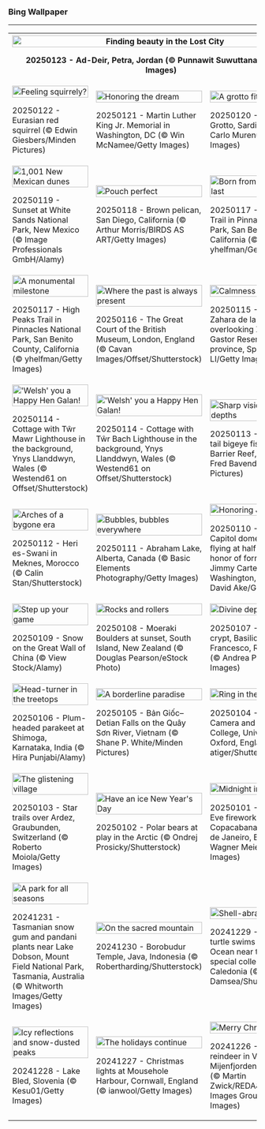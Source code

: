 <h3>
 Bing Wallpaper
</h3>
<hr/>
<table>
<tr>
<th colspan="3">
<img alt="Finding beauty in the Lost City" src="https://www.bing.com/th?id=OHR.PetraMonastery_EN-US1834130511_UHD.jpg&amp;rf=LaDigue_UHD.jpg&amp;pid=hp&amp;w=3840&amp;h=2160&amp;rs=1&amp;c=4" width="100%"/><p>20250123 - Ad-Deir, Petra, Jordan (© Punnawit Suwuttananun/Getty Images)</p></th>
</tr>
<tr>
<td><img alt="Feeling squirrely?" src="https://www.bing.com/th?id=OHR.DutchSquirrel_EN-US1600993769_UHD.jpg&amp;rf=LaDigue_UHD.jpg&amp;pid=hp&amp;w=3840&amp;h=2160&amp;rs=1&amp;c=4" width="100%"/><p>20250122 - Eurasian red squirrel (© Edwin Giesbers/Minden Pictures)</p></td>
<td><img alt="Honoring the dream" src="https://www.bing.com/th?id=OHR.KingMemorial_EN-US1319830882_UHD.jpg&amp;rf=LaDigue_UHD.jpg&amp;pid=hp&amp;w=3840&amp;h=2160&amp;rs=1&amp;c=4" width="100%"/><p>20250121 - Martin Luther King Jr. Memorial in Washington, DC (© Win McNamee/Getty Images)</p></td>
<td><img alt="A grotto fit for a god" src="https://www.bing.com/th?id=OHR.NeptunesGrotto_EN-US1020342235_UHD.jpg&amp;rf=LaDigue_UHD.jpg&amp;pid=hp&amp;w=3840&amp;h=2160&amp;rs=1&amp;c=4" width="100%"/><p>20250120 - Neptune's Grotto, Sardinia, Italy (© Carlo Murenu/Getty Images)</p></td>
</tr>
<tr>
<td><img alt="1,001 New Mexican dunes" src="https://www.bing.com/th?id=OHR.WhiteSandsNP_EN-US0745183236_UHD.jpg&amp;rf=LaDigue_UHD.jpg&amp;pid=hp&amp;w=3840&amp;h=2160&amp;rs=1&amp;c=4" width="100%"/><p>20250119 - Sunset at White Sands National Park, New Mexico (© Image Professionals GmbH/Alamy)</p></td>
<td><img alt="Pouch perfect" src="https://www.bing.com/th?id=OHR.PelicanPortrait_EN-US0510978735_UHD.jpg&amp;rf=LaDigue_UHD.jpg&amp;pid=hp&amp;w=3840&amp;h=2160&amp;rs=1&amp;c=4" width="100%"/><p>20250118 - Brown pelican, San Diego, California (© Arthur Morris/BIRDS AS ART/Getty Images)</p></td>
<td><img alt="Born from fire, built to last" src="https://www.bing.com/th?id=OHR.PinnaclesPeaks_EN-US0267834225_UHD.jpg&amp;rf=LaDigue_UHD.jpg&amp;pid=hp&amp;w=3840&amp;h=2160&amp;rs=1&amp;c=4" width="100%"/><p>20250117 - High Peaks Trail in Pinnacles National Park, San Benito County, California (© yhelfman/Getty Images)</p></td>
</tr>
<tr>
<td><img alt="A monumental milestone" src="https://www.bing.com/th?id=OHR.PinnaclesPeaks_EN-US6350520288_UHD.jpg&amp;rf=LaDigue_UHD.jpg&amp;pid=hp&amp;w=3840&amp;h=2160&amp;rs=1&amp;c=4" width="100%"/><p>20250117 - High Peaks Trail in Pinnacles National Park, San Benito County, California (© yhelfman/Getty Images)</p></td>
<td><img alt="Where the past is always present" src="https://www.bing.com/th?id=OHR.MuseumCourt_EN-US0003531841_UHD.jpg&amp;rf=LaDigue_UHD.jpg&amp;pid=hp&amp;w=3840&amp;h=2160&amp;rs=1&amp;c=4" width="100%"/><p>20250116 - The Great Court of the British Museum, London, England (© Cavan Images/Offset/Shutterstock)</p></td>
<td><img alt="Calmness overload" src="https://www.bing.com/th?id=OHR.CadizSpain_EN-US9699586606_UHD.jpg&amp;rf=LaDigue_UHD.jpg&amp;pid=hp&amp;w=3840&amp;h=2160&amp;rs=1&amp;c=4" width="100%"/><p>20250115 - Village of Zahara de la Sierra overlooking Zahara-El Gastor Reservoir, Cádiz province, Spain (© SEN LI/Getty Images)</p></td>
</tr>
<tr>
<td><img alt="'Welsh' you a Happy Hen Galan!" src="https://www.bing.com/th?id=OHR.CoastalWales_EN-US9397534673_UHD.jpg&amp;rf=LaDigue_UHD.jpg&amp;pid=hp&amp;w=3840&amp;h=2160&amp;rs=1&amp;c=4" width="100%"/><p>20250114 - Cottage with Tŵr Mawr Lighthouse in the background, Ynys Llanddwyn, Wales (© Westend61 on Offset/Shutterstock)</p></td>
<td><img alt="'Welsh' you a Happy Hen Galan!" src="https://www.bing.com/th?id=OHR.CoastalWales_EN-US9903529231_UHD.jpg&amp;rf=LaDigue_UHD.jpg&amp;pid=hp&amp;w=3840&amp;h=2160&amp;rs=1&amp;c=4" width="100%"/><p>20250114 - Cottage with Tŵr Bach Lighthouse in the background, Ynys Llanddwyn, Wales (© Westend61 on Offset/Shutterstock)</p></td>
<td><img alt="Sharp vision in the depths" src="https://www.bing.com/th?id=OHR.CrescentTail_EN-US7217745417_UHD.jpg&amp;rf=LaDigue_UHD.jpg&amp;pid=hp&amp;w=3840&amp;h=2160&amp;rs=1&amp;c=4" width="100%"/><p>20250113 - Crescent-tail bigeye fish in the Great Barrier Reef, Australia (© Fred Bavendam/Minden Pictures)</p></td>
</tr>
<tr><td><img alt="Arches of a bygone era" src="https://www.bing.com/th?id=OHR.MeknesMorocco_EN-US6991915839_UHD.jpg&amp;rf=LaDigue_UHD.jpg&amp;pid=hp&amp;w=3840&amp;h=2160&amp;rs=1&amp;c=4" width="100%"/><p>20250112 - Heri es-Swani in Meknes, Morocco (© Calin Stan/Shutterstock)</p></td><td><img alt="Bubbles, bubbles everywhere" src="https://www.bing.com/th?id=OHR.BubbleLake_EN-US6558545411_UHD.jpg&amp;rf=LaDigue_UHD.jpg&amp;pid=hp&amp;w=3840&amp;h=2160&amp;rs=1&amp;c=4" width="100%"/><p>20250111 - Abraham Lake, Alberta, Canada (© Basic Elements Photography/Getty Images)</p></td><td><img alt="Honoring Jimmy Carter" src="https://www.bing.com/th?id=OHR.CarterMemorial_EN-US9400973867_UHD.jpg&amp;rf=LaDigue_UHD.jpg&amp;pid=hp&amp;w=3840&amp;h=2160&amp;rs=1&amp;c=4" width="100%"/><p>20250110 - The US Capitol dome with flags flying at half-staff in honor of former President Jimmy Carter, Washington, DC (© J. David Ake/Getty Images)</p></td></tr><tr><td><img alt="Step up your game" src="https://www.bing.com/th?id=OHR.GreatWallStairs_EN-US0360405933_UHD.jpg&amp;rf=LaDigue_UHD.jpg&amp;pid=hp&amp;w=3840&amp;h=2160&amp;rs=1&amp;c=4" width="100%"/><p>20250109 - Snow on the Great Wall of China (© View Stock/Alamy)</p></td><td><img alt="Rocks and rollers" src="https://www.bing.com/th?id=OHR.BouldersNZ_EN-US0112829210_UHD.jpg&amp;rf=LaDigue_UHD.jpg&amp;pid=hp&amp;w=3840&amp;h=2160&amp;rs=1&amp;c=4" width="100%"/><p>20250108 - Moeraki Boulders at sunset, South Island, New Zealand (© Douglas Pearson/eStock Photo)</p></td><td><img alt="Divine depths" src="https://www.bing.com/th?id=OHR.RavennaBasilica_EN-US9585765715_UHD.jpg&amp;rf=LaDigue_UHD.jpg&amp;pid=hp&amp;w=3840&amp;h=2160&amp;rs=1&amp;c=4" width="100%"/><p>20250107 - Flooded crypt, Basilica of San Francesco, Ravenna, Italy (© Andrea Pucci/Getty Images)</p></td></tr><tr><td><img alt="Head-turner in the treetops" src="https://www.bing.com/th?id=OHR.PlumParakeet_EN-US9359235355_UHD.jpg&amp;rf=LaDigue_UHD.jpg&amp;pid=hp&amp;w=3840&amp;h=2160&amp;rs=1&amp;c=4" width="100%"/><p>20250106 - Plum-headed parakeet at Shimoga, Karnataka, India (© Hira Punjabi/Alamy)</p></td><td><img alt="A borderline paradise" src="https://www.bing.com/th?id=OHR.VietnamFalls_EN-US9133406245_UHD.jpg&amp;rf=LaDigue_UHD.jpg&amp;pid=hp&amp;w=3840&amp;h=2160&amp;rs=1&amp;c=4" width="100%"/><p>20250105 - Bản Giốc–Detian Falls on the Quây Sơn River, Vietnam (© Shane P. White/Minden Pictures)</p></td><td><img alt="Ring in the fun" src="https://www.bing.com/th?id=OHR.TolkienOxford_EN-US6755564963_UHD.jpg&amp;rf=LaDigue_UHD.jpg&amp;pid=hp&amp;w=3840&amp;h=2160&amp;rs=1&amp;c=4" width="100%"/><p>20250104 - The Radcliffe Camera and All Souls College, University of Oxford, England (© atiger/Shutterstock)</p></td></tr><tr><td><img alt="The glistening village" src="https://www.bing.com/th?id=OHR.ArdezSwitzerland_EN-US8405268165_UHD.jpg&amp;rf=LaDigue_UHD.jpg&amp;pid=hp&amp;w=3840&amp;h=2160&amp;rs=1&amp;c=4" width="100%"/><p>20250103 - Star trails over Ardez, Graubunden, Switzerland (© Roberto Moiola/Getty Images)</p></td><td><img alt="Have an ice New Year's Day" src="https://www.bing.com/th?id=OHR.PolarBearSwim_EN-US7610036047_UHD.jpg&amp;rf=LaDigue_UHD.jpg&amp;pid=hp&amp;w=3840&amp;h=2160&amp;rs=1&amp;c=4" width="100%"/><p>20250102 - Polar bears at play in the Arctic (© Ondrej Prosicky/Shutterstock)</p></td><td><img alt="Midnight in Rio" src="https://www.bing.com/th?id=OHR.RioNewYear_EN-US7216341802_UHD.jpg&amp;rf=LaDigue_UHD.jpg&amp;pid=hp&amp;w=3840&amp;h=2160&amp;rs=1&amp;c=4" width="100%"/><p>20250101 - New Year's Eve fireworks over Copacabana Beach, Rio de Janeiro, Brazil (© Wagner Meier/Getty Images)</p></td></tr><tr><td><img alt="A park for all seasons" src="https://www.bing.com/th?id=OHR.MountFieldNP_EN-US6905459745_UHD.jpg&amp;rf=LaDigue_UHD.jpg&amp;pid=hp&amp;w=3840&amp;h=2160&amp;rs=1&amp;c=4" width="100%"/><p>20241231 - Tasmanian snow gum and pandani plants near Lake Dobson, Mount Field National Park, Tasmania, Australia (© Whitworth Images/Getty Images)</p></td><td><img alt="On the sacred mountain" src="https://www.bing.com/th?id=OHR.BorobudurBells_EN-US6354350828_UHD.jpg&amp;rf=LaDigue_UHD.jpg&amp;pid=hp&amp;w=3840&amp;h=2160&amp;rs=1&amp;c=4" width="100%"/><p>20241230 - Borobudur Temple, Java, Indonesia (© Robertharding/Shutterstock)</p></td><td><img alt="Shell-abrating a life" src="https://www.bing.com/th?id=OHR.CoralTurtle_EN-US6100263163_UHD.jpg&amp;rf=LaDigue_UHD.jpg&amp;pid=hp&amp;w=3840&amp;h=2160&amp;rs=1&amp;c=4" width="100%"/><p>20241229 - A green sea turtle swims in the Pacific Ocean near the French special collectivity of New Caledonia (© Damsea/Shutterstock)</p></td></tr><tr><td><img alt="Icy reflections and snow-dusted peaks" src="https://www.bing.com/th?id=OHR.LakeBledSnow_EN-US5836531079_UHD.jpg&amp;rf=LaDigue_UHD.jpg&amp;pid=hp&amp;w=3840&amp;h=2160&amp;rs=1&amp;c=4" width="100%"/><p>20241228 - Lake Bled, Slovenia (© Kesu01/Getty Images)</p></td><td><img alt="The holidays continue" src="https://www.bing.com/th?id=OHR.MouseholeXmas_EN-US1272999190_UHD.jpg&amp;rf=LaDigue_UHD.jpg&amp;pid=hp&amp;w=3840&amp;h=2160&amp;rs=1&amp;c=4" width="100%"/><p>20241227 - Christmas lights at Mousehole Harbour, Cornwall, England (© ianwool/Getty Images)</p></td><td><img alt="Merry Christmas!" src="https://www.bing.com/th?id=OHR.ReindeerTrio_EN-US1000272747_UHD.jpg&amp;rf=LaDigue_UHD.jpg&amp;pid=hp&amp;w=3840&amp;h=2160&amp;rs=1&amp;c=4" width="100%"/><p>20241226 - Svalbard reindeer in Van Mijenfjorden NP, Norway (© Martin Zwick/REDA&amp;CO/Universal Images Group via Getty Images)</p></td></tr></table>
